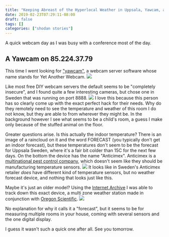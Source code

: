 ```yaml
---
title: "Keeping Abreast of the Hyperlocal Weather in Uppsala, Yawcam, and Multinational Pest Control"
date: 2019-02-23T07:29:11-08:00
draft: false
tags: []
categories: ["shodan stories"]
---
```


A quick webcam day as I was busy with a conference most of the day.

## A Yawcam on 85.224.37.79
This time I went looking for ["yawcam"](https://www.yawcam.com/), a webcam server software whose name stands for Yet Another Webcam.
![](/images/100Days/Day51/yawcam.png)

Like most free DIY webcam servers the default seems to be "completely insecure", and I found quite a few interesting cameras, but chose one in Sweden that was running on port 8888.
![](/images/100Days/Day51/weather.png)
I love this because this person has so clearly come up with the exact perfect hack for their needs. Why do they remotely need to see the temperature and weather of this room I do not know, but they are able to from wherever they might be. In the background however I see what seems to be a child's room, a guess I make only because of the stuffed animal on the floor.

Greater questions arise. Is this actually the indoor temperature? There is an image of a raincloud on it and the word FORECAST (you typically don't get an indoor forecast), but these temperatures don't seem to be the forecast for Uppsala Sweden, where it's a fair bit colder than 15C for the next few days. On the bottom the device has the name "Anticimex". Anticimex is a [multinational pest control company](https://en.wikipedia.org/wiki/Anticimex), which doesn't seem like they should be manufacturing temperature sensors.
![](/images/100Days/Day51/thermostat.png)
It looks like in Sweden's Anticimex retailer _does_ have different kind of temperature sensors, but no weather forecast device, and nothing that looks just like this.

Maybe it's just an older model? Using the [Internet Archive](https://web.archive.org/web/20180105091953/https://shop.anticimex.com/vatten-och-fukt/digitalfuktmatare) I was able to track down this exact device, a multi zone weather station made in conjunction with [Oregon Scientific](https://store.oregonscientific.com/us/).
![](/images/100Days/Day51/older.png)


No explanation for why it calls it a "forecast", but it seems to be for measuring multiple rooms in your house, coming with several sensors and the one digital display.

I guess it wasn't such a quick one after all. See you tomorrow.
